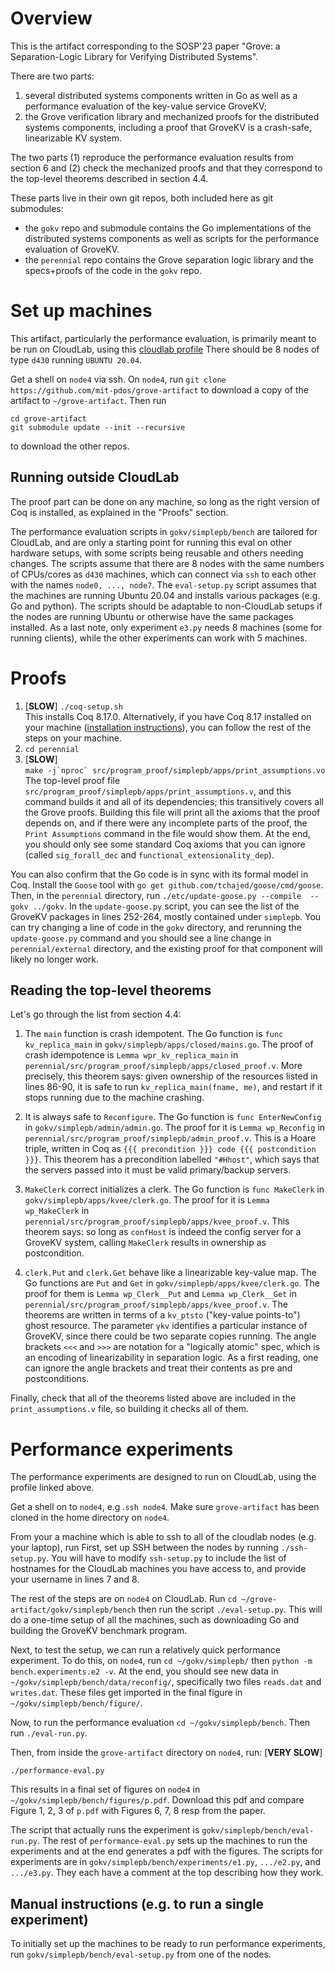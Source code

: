 # Overview

This is the artifact corresponding to the SOSP'23 paper "Grove: a
Separation-Logic Library for Verifying Distributed Systems".

There are two parts:
1. several distributed systems components written in Go as well as a performance
evaluation of the key-value service GroveKV;
2. the Grove verification library and mechanized proofs for the distributed
systems components, including a proof that GroveKV is a crash-safe, linearizable
KV system.

The two parts (1) reproduce the performance evaluation results from section 6
and (2) check the mechanized proofs and that they correspond to the top-level
theorems described in section 4.4.

These parts live in their own git repos, both included here as git submodules:
* the `gokv` repo and submodule contains the Go implementations of the distributed
systems components as well as scripts for the performance evaluation of GroveKV.
* the `perennial` repo contains the Grove separation logic library and the
specs+proofs of the code in the `gokv` repo.

# Set up machines
This artifact, particularly the performance evaluation, is primarily meant to be
run on CloudLab, using this
[cloudlab profile](https://www.cloudlab.us/instantiate.php?profile=23d8454f-fa5d-11ed-b28b-e4434b2381fc&rerun_instance=73cfbf01-2bc4-11ee-9f39-e4434b2381fc)
There should be 8 nodes of type `d430` running `UBUNTU 20.04`.

Get a shell on `node4` via ssh.
On `node4`, run `git clone https://github.com/mit-pdos/grove-artifact` to
download a copy of the artifact to `~/grove-artifact`.
Then run
```
cd grove-artifact
git submodule update --init --recursive
```
to download the other repos.

## Running outside CloudLab
The proof part can be done on any machine, so long as the right version of Coq
is installed, as explained in the "Proofs" section.


The performance evaluation scripts in `gokv/simplepb/bench` are tailored for
CloudLab, and are only a starting point for running this eval on other hardware
setups, with some scripts being reusable and others needing changes.  The
scripts assume that there are 8 nodes with the same numbers of CPUs/cores as
`d430` machines, which can connect via `ssh` to each other with the names
`node0, ..., node7`. The `eval-setup.py` script assumes that the machines are
running Ubuntu 20.04 and installs various packages (e.g. Go and python). The
scripts should be adaptable to non-CloudLab setups if the nodes are running
Ubuntu or otherwise have the same packages installed. As a last note, only
experiment `e3.py` needs 8 machines (some for running clients), while the other
experiments can work with 5 machines.

# Proofs

1. [**SLOW**] `./coq-setup.sh`  
This installs Coq 8.17.0.
Alternatively, if you have Coq 8.17 installed on your machine ([installation
instructions](https://coq.inria.fr/opam-using.html)), you can follow the rest of
the steps on your machine.
2. `cd perennial`
3. [**SLOW**]  
        ```
        make -j`nproc` src/program_proof/simplepb/apps/print_assumptions.vo
        ```
The top-level proof file `src/program_proof/simplepb/apps/print_assumptions.v`,
and this command builds it and all of its dependencies; this transitively covers
all the Grove proofs.  Building this file will print all the axioms that the
proof depends on, and if there were any incomplete parts of the proof, the
`Print Assumptions` command in the file would show them.
At the end, you should only see some standard Coq axioms that you can ignore 
(called `sig_forall_dec` and `functional_extensionality_dep`).

You can also confirm that the Go code is in sync with its formal model in Coq.
Install the `Goose` tool with `go get github.com/tchajed/goose/cmd/goose`.
Then, in the `perennial` directory, run `./etc/update-goose.py --compile  --gokv
../gokv`. In the `update-goose.py` script, you can see the list of the GroveKV
packages in lines 252-264, mostly contained under `simplepb`. You can try
changing a line of code in the `gokv` directory, and rerunning the
`update-goose.py` command and you should see a line change in
`perennial/external` directory, and the existing proof for that component will
likely no longer work.

## Reading the top-level theorems
Let's go through the list from section 4.4:

1. The `main` function is crash idempotent.
The Go function is `func kv_replica_main` in `gokv/simplepb/apps/closed/mains.go`.
The proof of crash idempotence is `Lemma wpr_kv_replica_main` in
`perennial/src/program_proof/simplepb/apps/closed_proof.v`.
More precisely, this theorem says:
given ownership of the resources listed in lines 86-90, it is safe to run
`kv_replica_main(fname, me)`, and restart if it stops running due to the machine
crashing.

2. It is always safe to `Reconfigure`.
The Go function is `func EnterNewConfig` in `gokv/simplepb/admin/admin.go`.
The proof for it is `Lemma wp_Reconfig` in
`perennial/src/program_proof/simplepb/admin_proof.v`.
This is a Hoare triple, written in Coq as `{{{ precondition }}} code {{{ postcondition }}}`.
This theorem has a precondition labelled `"#Hhost"`, which says that the servers
passed into it must be valid primary/backup servers.

3. `MakeClerk` correct initializes a clerk.
The Go function is `func MakeClerk` in `gokv/simplepb/apps/kvee/clerk.go`.
The proof for it is `Lemma wp_MakeClerk` in
`perennial/src/program_proof/simplepb/apps/kvee_proof.v`.
This theorem says: so long as `confHost` is indeed the config server for a
GroveKV system, calling `MakeClerk` results in ownership as postcondition.

4. `clerk.Put` and `clerk.Get` behave like a linearizable key-value map.
The Go functions are `Put` and `Get` in `gokv/simplepb/apps/kvee/clerk.go`.
The proof for them is `Lemma wp_Clerk__Put` and `Lemma wp_Clerk__Get` in
`perennial/src/program_proof/simplepb/apps/kvee_proof.v`.
The theorems are written in terms of a `kv_ptsto` ("key-value points-to") ghost
resource. The parameter `γkv` identifies a particular instance of GroveKV, since
there could be two separate copies running. 
The angle brackets `<<<` and `>>>` are notation for a "logically atomic" spec,
which is an encoding of linearizability in separation logic. As a first reading,
one can ignore the angle brackets and treat their contents as pre and
postconditions.

Finally, check that all of the theorems listed above are included in the
`print_assumptions.v` file, so building it checks all of them.

# Performance experiments

The performance experiments are designed to run on CloudLab, using the profile
linked above.

Get a shell on to `node4`, e.g .`ssh node4`.
Make sure `grove-artifact` has been cloned in the home directory on `node4`.

From your a machine which is able to ssh to all of the cloudlab nodes (e.g. your
laptop), run  First, set up SSH between the nodes by running `./ssh-setup.py`.
You will have to modify `ssh-setup.py` to include the list of hostnames for the
CloudLab machines you have access to, and provide your username in lines 7 and
8.

The rest of the steps are on `node4` on CloudLab.
Run `cd ~/grove-artifact/gokv/simplepb/bench` then run the script
`./eval-setup.py`. This will do a one-time setup of all the machines, such as
downloading Go and building the GroveKV benchmark program.

Next, to test the setup, we can run a relatively quick performance experiment.
To do this, on `node4`, run `cd ~/gokv/simplepb/` then `python -m
bench.experiments.e2 -v`.  At the end, you should see new data in
`~/gokv/simplepb/bench/data/reconfig/`, specifically two files `reads.dat` and
`writes.dat`. These files get imported in the final figure in
`~/gokv/simplepb/bench/figure/`.

Now, to run the performance evaluation `cd ~/gokv/simplepb/bench`.
Then run `./eval-run.py`.

Then, from inside the `grove-artifact` directory on `node4`, run:
[**VERY SLOW**]
```
./performance-eval.py
```

This results in a final set of figures on `node4` in
`~/gokv/simplepb/bench/figures/p.pdf`.
Download this pdf and compare Figure 1, 2, 3 of `p.pdf` with Figures 6, 7, 8
resp from the paper.

The script that actually runs the experiment is `gokv/simplepb/bench/eval-run.py`.
The rest of `performance-eval.py` sets up the machines to run the experiments
and at the end generates a pdf with the figures.
The scripts for experiments are in `gokv/simplepb/bench/experiments/e1.py`,
`.../e2.py`, and `.../e3.py`. They each have a comment at the top describing how
they work.

## Manual instructions (e.g. to run a single experiment)
To initially set up the machines to be ready to run performance experiments, run
`gokv/simplepb/bench/eval-setup.py` from one of the nodes.



